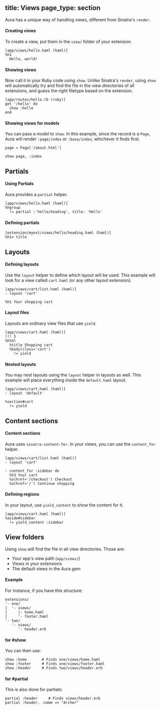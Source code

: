 title: Views
page_type: section
--
Aura has a unique way of handling views, different from Sinatra's `render`.

#### Creating views
To create a view, put them in the `view/` folder of your extension.

    [app/views/hello.haml (haml)]
    %h1
      Hello, world!

#### Showing views
Now call it in your Ruby code using `show`.
Unlike Sinatra's `render`, using `show` will automatically try and find the file
in the view directories of all extensions, and guess the right filetype based
on the extension.

    [app/routes/hello.rb (ruby)]
    get '/hello' do
      show :hello
    end

#### Showing views for models
You can pass a model to `show`. In this example, since the record is a `Page`,
Aura will render `:page/index` or `:base/index`, whichever it finds first.

    page = Page['/about.html']

    show page, :index

## Partials

#### Using Partials
Aura provides a `partial` helper.

    [app/views/hello.haml (haml)]
    %hgroup
      != partial :'hello/heading', title: 'Hello'

#### Defining partials
    [extension/myext/views/hello/heading.haml (haml)]
    %h1= title

## Layouts

#### Defining layouts
Use the `layout` helper to define which layout will be used. This example will look for
a view called `cart.haml` (or any other layout extension).

    [app/views/cart/list.haml (haml)]
    - layout 'cart'

    %h1 Your shopping cart

#### Layout files
Layouts are ordinary view files that use `yield`.

    [app/views/cart.haml (haml)]
    !!! 5
    %html
      %title Shopping cart
      %body(class='cart')
        != yield

#### Nested layouts
You may nest layouts using the `layout` helper in layouts as well. This example
will place everything inside the `default.haml` layout.

    [app/views/cart.haml (haml)]
    - layout 'default'

    %section#cart
      != yield
    
## Content sections

#### Content sections
Aura uses `sinatra-content-for`. In your views, you can use the `content_for` helper.

    [app/views/cart/list.haml (haml)]
    - layout 'cart'

    - content_for :sidebar do
      %h3 Your cart
      %a(href='/checkout') Checkout
      %a(href='/') Continue shopping

#### Defining regions
In your layout, use `yield_content` to show the content for it.

    [app/views/cart.haml (haml)]
    %aside#sidebar
      != yield_content :sidebar


## View folders

Using `show` will find the file in all view directories. Those are:

 - Your app's view path (`app/views/`)
 - Views in your extensions
 - The default views in the Aura gem

#### Example
For instance, if you have this structure:

    extensions/
    '- one/
    |  '- views/
    |     |- home.haml
    |     '- footer.haml
    '- two/
       '- views/
          '- header.erb

#### for #show
You can then use:

    show :home       # Finds one/views/home.haml
    show :footer     # Finds one/views/footer.haml
    show :header     # Finds two/views/header.erb

#### for #partial
This is also done for partials:

    partial :header     # Finds views/header.erb
    partial :header, :name => "Archer"
